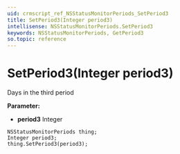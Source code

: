 ```yaml
---
uid: crmscript_ref_NSStatusMonitorPeriods_SetPeriod3
title: SetPeriod3(Integer period3)
intellisense: NSStatusMonitorPeriods.SetPeriod3
keywords: NSStatusMonitorPeriods, GetPeriod3
so.topic: reference
---
```


# SetPeriod3(Integer period3)

Days in the third period

**Parameter:** 
* **period3** Integer

```crmscript
NSStatusMonitorPeriods thing;
Integer period3;
thing.SetPeriod3(period3);
```

